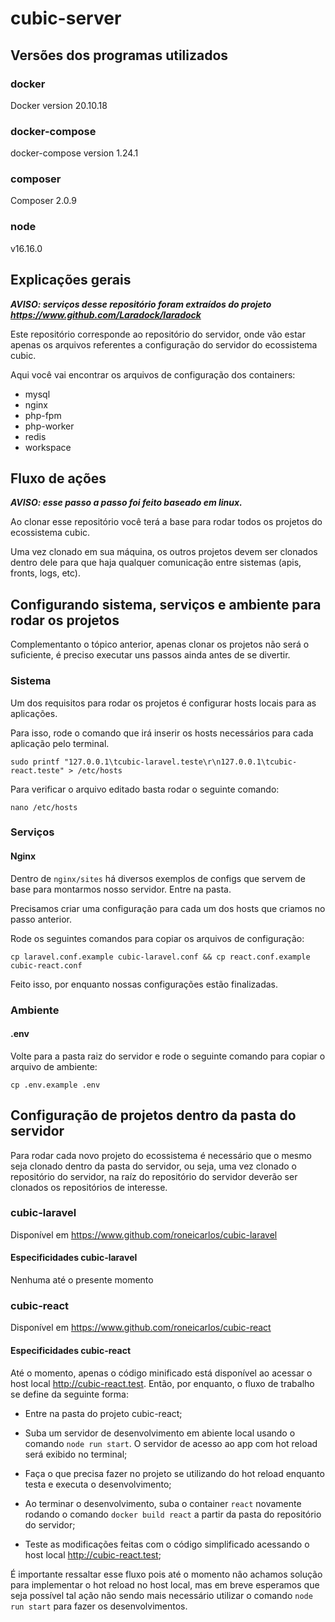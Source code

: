 # cubic-server

## Versões dos programas utilizados

### docker

Docker version 20.10.18

### docker-compose

docker-compose version 1.24.1

### composer

Composer 2.0.9

### node

v16.16.0

## Explicações gerais

__*AVISO: serviços desse repositório foram extraídos do projeto <https://www.github.com/Laradock/laradock>*__

Este repositório corresponde ao repositório do servidor, onde vão estar apenas os arquivos referentes a configuração do servidor do ecossistema cubic.

Aqui você vai encontrar os arquivos de configuração dos containers:

- mysql
- nginx
- php-fpm
- php-worker
- redis
- workspace

## Fluxo de ações

__*AVISO: esse passo a passo foi feito baseado em linux.*__

Ao clonar esse repositório você terá a base para rodar todos os projetos do ecossistema cubic.

Uma vez clonado em sua máquina, os outros projetos devem ser clonados dentro dele para que haja qualquer comunicação entre sistemas (apis, fronts, logs, etc).

## Configurando sistema, serviços e ambiente para rodar os projetos

Complementanto o tópico anterior, apenas clonar os projetos não será o suficiente, é preciso executar uns passos ainda antes de se divertir.

### Sistema

Um dos requisitos para rodar os projetos é configurar hosts locais para as aplicações.

Para isso, rode o comando que irá inserir os hosts necessários para cada aplicação pelo terminal.

```shell
sudo printf "127.0.0.1\tcubic-laravel.teste\r\n127.0.0.1\tcubic-react.teste" > /etc/hosts
```

Para verificar o arquivo editado basta rodar o seguinte comando:

```shell
nano /etc/hosts
```

### Serviços

#### Nginx

Dentro de `nginx/sites` há diversos exemplos de configs que servem de base para montarmos nosso servidor. Entre na pasta.

Precisamos criar uma configuração para cada um dos hosts que criamos no passo anterior.

Rode os seguintes comandos para copiar os arquivos de configuração:

```shell
cp laravel.conf.example cubic-laravel.conf && cp react.conf.example cubic-react.conf
```

Feito isso, por enquanto nossas configurações estão finalizadas.

### Ambiente

#### .env

Volte para a pasta raiz do servidor e rode o seguinte comando para copiar o arquivo de ambiente:

```shell
cp .env.example .env
```

## Configuração de projetos dentro da pasta do servidor

Para rodar cada novo projeto do ecossistema é necessário que o mesmo seja clonado dentro da pasta do servidor, ou seja, uma vez clonado o repositório do servidor, na raíz do repositório do servidor deverão ser clonados os repositórios de interesse.

### cubic-laravel

Disponível em <https://www.github.com/roneicarlos/cubic-laravel>

#### Especificidades cubic-laravel

Nenhuma até o presente momento

### cubic-react

Disponível em <https://www.github.com/roneicarlos/cubic-react>

#### Especificidades cubic-react

Até o momento, apenas o código minificado está disponível ao acessar o host local <http://cubic-react.test>. Então, por enquanto, o fluxo de trabalho se define da seguinte forma:

- Entre na pasta do projeto cubic-react;

- Suba um servidor de desenvolvimento em abiente local usando o comando `node run start`. O servidor de acesso ao app com hot reload será exibido no terminal;

- Faça o que precisa fazer no projeto se utilizando do hot reload enquanto testa e executa o desenvolvimento;

- Ao terminar o desenvolvimento, suba o container `react` novamente rodando o comando `docker build react` a partir da pasta do repositório do servidor;

- Teste as modificações feitas com o código simplificado acessando o host local <http://cubic-react.test>;

É importante ressaltar esse fluxo pois até o momento não achamos solução para implementar o hot reload no host local, mas em breve esperamos que seja possível tal ação não sendo mais necessário utilizar o comando `node run start` para fazer os desenvolvimentos.
